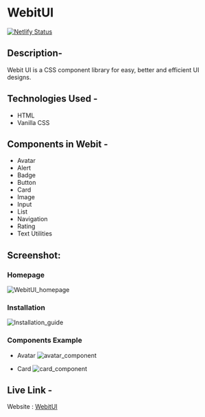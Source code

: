 # WebitUI
[![Netlify Status](https://api.netlify.com/api/v1/badges/4dfed4df-00ce-452a-845f-582f948882f3/deploy-status)](https://app.netlify.com/sites/webit-ui/deploys)

## Description- 
Webit UI is a CSS component library for easy, better and efficient UI designs.

## Technologies Used - 
- HTML
- Vanilla CSS

## Components in Webit - 
- Avatar
- Alert
- Badge
- Button
- Card
- Image
- Input
- List
- Navigation
- Rating
- Text Utilities

## Screenshot:
### Homepage
![WebitUI_homepage](https://user-images.githubusercontent.com/64949453/153570636-bb6063ad-2dd7-4d1d-89e6-1487b245faf5.png)
### Installation 
![Installation_guide](https://user-images.githubusercontent.com/64949453/153570885-b8a54098-bc33-4bfd-be73-99ac6b80c651.png)
### Components Example
- Avatar
![avatar_component](https://user-images.githubusercontent.com/64949453/153581612-0464df83-0b98-4d28-b5c4-35cb15ec4ffa.png)

- Card
![card_component](https://user-images.githubusercontent.com/64949453/153581668-43db413f-8f71-45e5-98df-9a09e31a3aed.png)

## Live Link - 
Website : [WebitUI](https://webit-ui.netlify.app/)